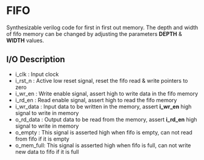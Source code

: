 # FIFO
Synthesizable verilog code for first in first out memory. The depth and width of fifo memory can be changed by adjusting the parameters **DEPTH** & **WIDTH** values.
## I/O Description
- i_clk		: Input clock
- i_rst_n	: Active low reset signal, reset the fifo read & write pointers to zero
- i_wr_en	: Write enable signal, assert high to write data in the fifo memory
- i_rd_en	: Read enable signal, assert high to read the fifo memory
- i_wr_data	: Input data to be written in the memory, assert **i_wr_en** high signal to write in memory
- o_rd_data	: Output data to be read from the memory, assert **i_rd_en** high signal to write in memory
- o_empty	: This signal is asserted high when fifo is empty, can not read from fifo if it is empty
- o_mem_full: This signal is asserted high when fifo is full, can not write new data to fifo if it is full
